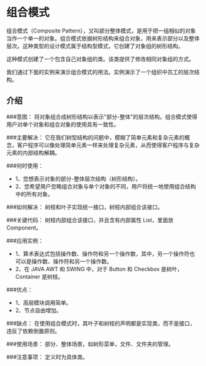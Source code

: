 组合模式
==================
组合模式（Composite Pattern），又叫部分整体模式，是用于把一组相似的对象当作一个单一的对象。组合模式依据树形结构来组合对象，用来表示部分以及整体层次。这种类型的设计模式属于结构型模式，它创建了对象组的树形结构。

这种模式创建了一个包含自己对象组的类。该类提供了修改相同对象组的方式。

我们通过下面的实例来演示组合模式的用法。实例演示了一个组织中员工的层次结构。

## 介绍

###意图：
将对象组合成树形结构以表示"部分-整体"的层次结构。组合模式使得用户对单个对象和组合对象的使用具有一致性。

###主要解决：
它在我们树型结构的问题中，模糊了简单元素和复杂元素的概念，客户程序可以像处理简单元素一样来处理复杂元素，从而使得客户程序与复杂元素的内部结构解耦。

###何时使用： 
- 1、您想表示对象的部分-整体层次结构（树形结构）。 
- 2、您希望用户忽略组合对象与单个对象的不同，用户将统一地使用组合结构中的所有对象。

###如何解决：
树枝和叶子实现统一接口，树枝内部组合该接口。

###关键代码：
树枝内部组合该接口，并且含有内部属性 List，里面放 Component。

###应用实例： 
- 1、算术表达式包括操作数、操作符和另一个操作数，其中，另一个操作符也可以是操作数、操作符和另一个操作数。 
- 2、在 JAVA AWT 和 SWING 中，对于 Button 和 Checkbox 是树叶，Container 是树枝。

###优点： 
- 1、高层模块调用简单。 
- 2、节点自由增加。

###缺点：
在使用组合模式时，其叶子和树枝的声明都是实现类，而不是接口，违反了依赖倒置原则。

###使用场景：
部分、整体场景，如树形菜单，文件、文件夹的管理。

###注意事项：
定义时为具体类。